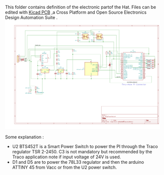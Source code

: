 This folder contains definition of the electronic partof the Hat. 
Files can be edited with [Kicad PCB](http://www.kicad-pcb.org/) ,a Cross Platform and Open Source Electronics Design Automation Suite .
![Schematic](schematic.png)

Some explanation :
- U2 BTS452T is a Smart Power Switch to power the PI through the Traco regulator TSR 2-2450. C3 is not mandatory but recommended by the Traco application note if input voltage of 24V is used.
- D1 and D5 are to power the 78L33 regulator and then the arduino ATTINY 45 from Vacc or from the U2 power switch.

